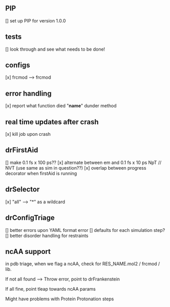 ## PIP
[] set up PIP for version 1.0.0

## tests
[] look through and see what needs to be done!

## configs
[x] frcmod --> frcmod

## error handling
[x] report what function died "__name__" dunder method

## real time updates after crash
[x] kill job upon crash

## drFirstAid
[] make 0.1 fs x 100 ps??
[x] alternate between em and 0.1 fs x 10 ps NpT // NVT (use same as sim in question??)
[x] overlap between progress decorator when firstAid is running

## drSelector
[x] "all" --> "*" as a wildcard

## drConfigTriage
[] better errors upon YAML format error
[] defaults for each simulation step?
[] better disorder handling for restraints


## ncAA support
in pdb triage, when we flag a ncAA, check for RES_NAME.mol2 / frcmod / lib.

If not all found --> Throw error, point to drFrankenstein

If all fine, point tleap towards ncAA params

Might have problems with Protein Protonation steps


